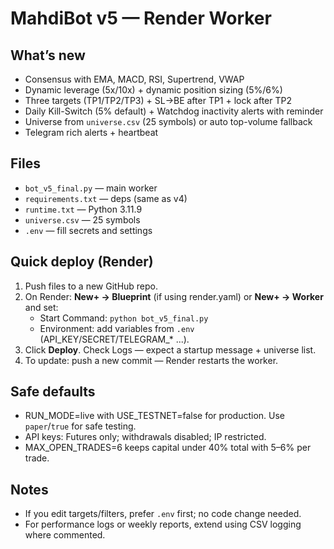 # MahdiBot v5 — Render Worker

## What’s new
- Consensus with EMA, MACD, RSI, Supertrend, VWAP
- Dynamic leverage (5x/10x) + dynamic position sizing (5%/6%)
- Three targets (TP1/TP2/TP3) + SL->BE after TP1 + lock after TP2
- Daily Kill-Switch (5% default) + Watchdog inactivity alerts with reminder
- Universe from `universe.csv` (25 symbols) or auto top-volume fallback
- Telegram rich alerts + heartbeat

## Files
- `bot_v5_final.py` — main worker
- `requirements.txt` — deps (same as v4)
- `runtime.txt` — Python 3.11.9
- `universe.csv` — 25 symbols
- `.env` — fill secrets and settings

## Quick deploy (Render)
1) Push files to a new GitHub repo.
2) On Render: **New+ → Blueprint** (if using render.yaml) or **New+ → Worker** and set:
   - Start Command: `python bot_v5_final.py`
   - Environment: add variables from `.env` (API_KEY/SECRET/TELEGRAM_* ...).
3) Click **Deploy**. Check Logs — expect a startup message + universe list.
4) To update: push a new commit — Render restarts the worker.

## Safe defaults
- RUN_MODE=live with USE_TESTNET=false for production. Use `paper`/`true` for safe testing.
- API keys: Futures only; withdrawals disabled; IP restricted.
- MAX_OPEN_TRADES=6 keeps capital under 40% total with 5–6% per trade.

## Notes
- If you edit targets/filters, prefer `.env` first; no code change needed.
- For performance logs or weekly reports, extend using CSV logging where commented.